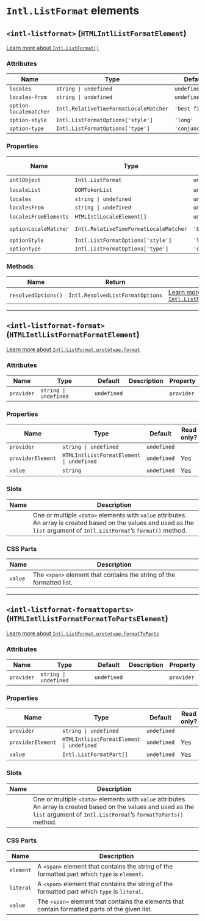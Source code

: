 # `Intl.ListFormat` elements

## `<intl-listformat>` (`HTMLIntlListFormatElement`)

[Learn more about `Intl.ListFormat()`](http://developer.mozilla.org/en-US/docs/Web/JavaScript/Reference/Global_Objects/Intl/ListFormat/ListFormat)

### Attributes

| Name                   | Type                                   | Default         | Description | Property              |
| ---------------------- | -------------------------------------- | --------------- | ----------- | --------------------- |
| `locales`              | `string \| undefined`                  | `undefined`     |             | `locales`             |
| `locales-from`         | `string \| undefined`                  | `undefined`     |             | `localesFrom`         |
| `option-localematcher` | `Intl.RelativeTimeFormatLocaleMatcher` | `'best fit'`    |             | `optionLocaleMatcher` |
| `option-style`         | `Intl.ListFormatOptions['style']`      | `'long'`        |             | `optionStyle`         |
| `option-type`          | `Intl.ListFormatOptions['type']`       | `'conjunction'` |             | `optionType`          |

### Properties

| Name                  | Type                                   | Default         | Read only? | Description | Attribute              |
| --------------------- | -------------------------------------- | --------------- | ---------- | ----------- | ---------------------- |
| `intlObject`          | `Intl.ListFormat`                      | `undefined`     | Yes        |             |                        |
| `localeList`          | `DOMTokenList`                         | `undefined`     | Yes        |             |                        |
| `locales`             | `string \| undefined`                  | `undefined`     |            |             | `locales`              |
| `localesFrom`         | `string \| undefined`                  | `undefined`     |            |             | `locales-from`         |
| `localesFromElements` | `HTMLIntlLocaleElement[]`              | `undefined`     | Yes        |             |                        |
| `optionLocaleMatcher` | `Intl.RelativeTimeFormatLocaleMatcher` | `'best fit'`    |            |             | `option-localematcher` |
| `optionStyle`         | `Intl.ListFormatOptions['style']`      | `'long'`        |            |             | `option-style`         |
| `optionType`          | `Intl.ListFormatOptions['type']`       | `'conjunction'` |            |             | `option-type`          |

### Methods

| Name                | Return                           | Description                                                                                                                                                                       |
| ------------------- | -------------------------------- | --------------------------------------------------------------------------------------------------------------------------------------------------------------------------------- |
| `resolvedOptions()` | `Intl.ResolvedListFormatOptions` | [Learn more about `Intl.ListFormat.prototype.resolvedOptions()`](http://developer.mozilla.org/en-US/docs/Web/JavaScript/Reference/Global_Objects/Intl/ListFormat/resolvedOptions) |

***

## `<intl-listformat-format>` (`HTMLIntlListFormatFormatElement`)

[Learn more about `Intl.ListFormat.prototype.format`](http://developer.mozilla.org/en-US/docs/Web/JavaScript/Reference/Global_Objects/Intl/ListFormat/format)

### Attributes

| Name       | Type                  | Default     | Description | Property   |
| ---------- | --------------------- | ----------- | ----------- | ---------- |
| `provider` | `string \| undefined` | `undefined` |             | `provider` |

### Properties

| Name              | Type                                     | Default     | Read only? | Description | Attribute  |
| ----------------- | ---------------------------------------- | ----------- | ---------- | ----------- | ---------- |
| `provider`        | `string \| undefined`                    | `undefined` |            |             | `provider` |
| `providerElement` | `HTMLIntlListFormatElement \| undefined` | `undefined` | Yes        |             |            |
| `value`           | `string`                                 | `undefined` | Yes        |             |            |

### Slots

| Name | Description                                                                                                                                                                  |
| ---- | ---------------------------------------------------------------------------------------------------------------------------------------------------------------------------- |
|      | One or multiple `<data>` elements with `value` attributes. An array is created based on the values and used as the `list` argument of `Intl.ListFormat`’s `format()` method. |

### CSS Parts

| Name    | Description                                                          |
| ------- | -------------------------------------------------------------------- |
| `value` | The `<span>` element that contains the string of the formatted list. |

***

## `<intl-listformat-formattoparts>` (`HTMLIntlListFormatFormatToPartsElement`)

[Learn more about `Intl.ListFormat.prototype.formatToParts`](http://developer.mozilla.org/en-US/docs/Web/JavaScript/Reference/Global_Objects/Intl/ListFormat/formatToParts)

### Attributes

| Name       | Type                  | Default     | Description | Property   |
| ---------- | --------------------- | ----------- | ----------- | ---------- |
| `provider` | `string \| undefined` | `undefined` |             | `provider` |

### Properties

| Name              | Type                                     | Default     | Read only? | Description | Attribute  |
| ----------------- | ---------------------------------------- | ----------- | ---------- | ----------- | ---------- |
| `provider`        | `string \| undefined`                    | `undefined` |            |             | `provider` |
| `providerElement` | `HTMLIntlListFormatElement \| undefined` | `undefined` | Yes        |             |            |
| `value`           | `Intl.ListFormatPart[]`                  | `undefined` | Yes        |             |            |

### Slots

| Name | Description                                                                                                                                                                         |
| ---- | ----------------------------------------------------------------------------------------------------------------------------------------------------------------------------------- |
|      | One or multiple `<data>` elements with `value` attributes. An array is created based on the values and used as the `list` argument of `Intl.ListFormat`’s `formatToParts()` method. |

### CSS Parts

| Name      | Description                                                                                     |
| --------- | ----------------------------------------------------------------------------------------------- |
| `element` | A `<span>` element that contains the string of the formatted part which `type` is `element`.    |
| `literal` | A `<span>` element that contains the string of the formatted part which `type` is `literal`.    |
| `value`   | The `<span>` element that contains the elements that contain formatted parts of the given list. |
